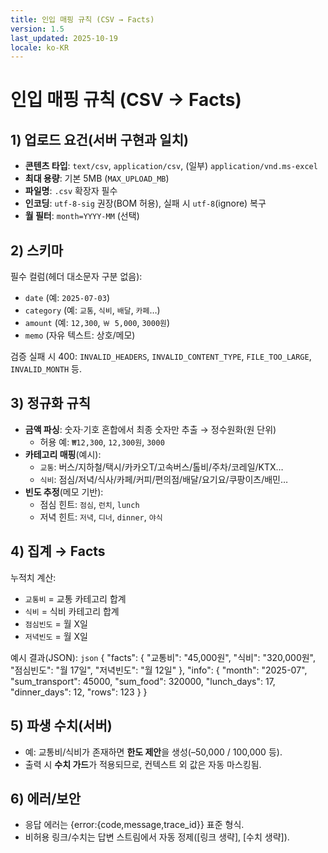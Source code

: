 ```yaml
---
title: 인입 매핑 규칙 (CSV → Facts)
version: 1.5
last_updated: 2025-10-19
locale: ko-KR
---
```


# 인입 매핑 규칙 (CSV → Facts)

## 1) 업로드 요건(서버 구현과 일치)
- **콘텐츠 타입**: `text/csv`, `application/csv`, (일부) `application/vnd.ms-excel`
- **최대 용량**: 기본 5MB (`MAX_UPLOAD_MB`)
- **파일명**: `.csv` 확장자 필수
- **인코딩**: `utf-8-sig` 권장(BOM 허용), 실패 시 `utf-8`(ignore) 복구
- **월 필터**: `month=YYYY-MM` (선택)

## 2) 스키마
필수 컬럼(헤더 대소문자 구분 없음):
- `date` (예: `2025-07-03`)
- `category` (예: `교통`, `식비`, `배달`, `카페`…)
- `amount` (예: `12,300`, `￦ 5,000`, `3000원`)
- `memo` (자유 텍스트: 상호/메모)

검증 실패 시 400: `INVALID_HEADERS`, `INVALID_CONTENT_TYPE`, `FILE_TOO_LARGE`, `INVALID_MONTH` 등.

## 3) 정규화 규칙
- **금액 파싱**: 숫자·기호 혼합에서 최종 숫자만 추출 → 정수원화(원 단위)
  - 허용 예: `₩12,300`, `12,300원`, `3000`
- **카테고리 매핑**(예시):
  - `교통`: 버스/지하철/택시/카카오T/고속버스/톨비/주차/코레일/KTX…
  - `식비`: 점심/저녁/식사/카페/커피/편의점/배달/요기요/쿠팡이츠/배민…
- **빈도 추정**(메모 기반):
  - 점심 힌트: `점심`, `런치`, `lunch`
  - 저녁 힌트: `저녁`, `디너`, `dinner`, `야식`

## 4) 집계 → Facts
누적치 계산:
- `교통비` = 교통 카테고리 합계
- `식비` = 식비 카테고리 합계
- `점심빈도` = 월 X일
- `저녁빈도` = 월 X일

예시 결과(JSON):
```json```
{
  "facts": {
    "교통비": "45,000원",
    "식비": "320,000원",
    "점심빈도": "월 17일",
    "저녁빈도": "월 12일"
  },
  "info": {
    "month": "2025-07",
    "sum_transport": 45000,
    "sum_food": 320000,
    "lunch_days": 17,
    "dinner_days": 12,
    "rows": 123
  }
}

## 5) 파생 수치(서버)
- 예: 교통비/식비가 존재하면 **한도 제안**을 생성(–50,000 / 100,000 등).
- 출력 시 **수치 가드**가 적용되므로, 컨텍스트 외 값은 자동 마스킹됨.

## 6) 에러/보안
- 응답 에러는 {error:{code,message,trace_id}} 표준 형식.
- 비허용 링크/수치는 답변 스트림에서 자동 정제([링크 생략], [수치 생략]).
